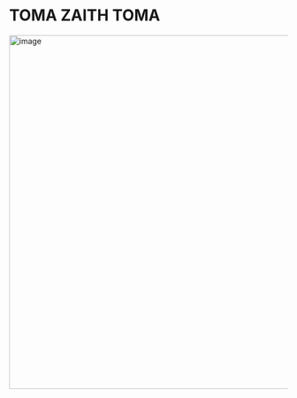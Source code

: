 # TOMA ZAITH TOMA
<img width="640" height="640" alt="image" src="https://github.com/user-attachments/assets/1cea4bd3-43ce-4e74-847c-ab46ad912f50" />
